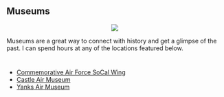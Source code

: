 ## Museums

<center><img src="CASTLE1.JPG"></center>

Museums are a great way to connect with history and get a glimpse of the past. I can spend hours at any of the locations featured below.

#

* [Commemorative Air Force SoCal Wing](https://williamteav.github.io/personal_website/blog/post003/caf.html)
* [Castle Air Museum](https://williamteav.github.io/personal_website/blog/post002/entry.html)
* [Yanks Air Museum](https://williamteav.github.io/personal_website/blog/post001/entry.html)
